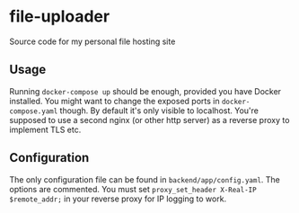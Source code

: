 # file-uploader
Source code for my personal file hosting site

## Usage
Running `docker-compose up` should be enough, provided you have Docker installed. You might want to change the exposed ports in `docker-compose.yaml` though. By default it's only visible to localhost. You're supposed to use a second nginx (or other http server) as a reverse proxy to implement TLS etc.

## Configuration
The only configuration file can be found in `backend/app/config.yaml`. The options are commented. You must set `proxy_set_header X-Real-IP $remote_addr;` in your reverse proxy for IP logging to work.

